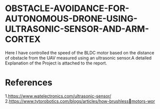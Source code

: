 # OBSTACLE-AVOIDANCE-FOR-AUTONOMOUS-DRONE-USING-ULTRASONIC-SENSOR-AND-ARM-CORTEX
Here I have controlled the speed of the BLDC motor based on the distance of
obstacle from the UAV measured using an ultrasonic sensor.A detailed Explanation of the Project is attached to the report.

# References
1.https://www.watelectronics.com/ultrasonic-sensor/  
2.https://www.tytorobotics.com/blogs/articles/how-brushlessmotors-wor

